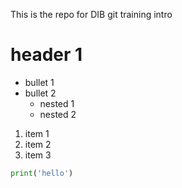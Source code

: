This is the repo for DIB git training intro

# header 1

- bullet 1
- bullet 2
    - nested 1
    - nested 2

1. item 1
1. item 2
3. item 3

```python
print('hello')
```
